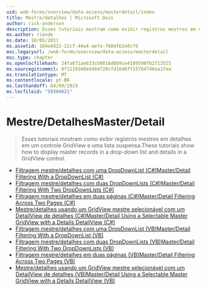 ```yaml
---
uid: web-forms/overview/data-access/masterdetail/index
title: Mestre/detalhes | Microsoft Docs
author: rick-anderson
description: Esses tutoriais mostram como exibir registros mestres em detalhes em um controle GridView e uma lista suspensa.
ms.author: riande
ms.date: 10/05/2011
ms.assetid: 104e4d22-22cf-44a4-aefe-f604f62e0cf8
msc.legacyurl: /web-forms/overview/data-access/masterdetail
msc.type: chapter
ms.openlocfilehash: 24fa671ae633cb0816d689ce4189598f62f13525
ms.sourcegitcommit: 0f1119340e4464720cfd16d0ff15764746ea1fea
ms.translationtype: MT
ms.contentlocale: pt-BR
ms.lasthandoff: 04/09/2019
ms.locfileid: "59394621"
---
```

# <a name="masterdetail"></a><span data-ttu-id="ca990-103">Mestre/Detalhes</span><span class="sxs-lookup"><span data-stu-id="ca990-103">Master/Detail</span></span>

> <span data-ttu-id="ca990-104">Esses tutoriais mostram como exibir registros mestres em detalhes em um controle GridView e uma lista suspensa.</span><span class="sxs-lookup"><span data-stu-id="ca990-104">These tutorials show how to display master records in a drop-down list and details in a GridView control.</span></span>


- [<span data-ttu-id="ca990-105">Filtragem mestre/detalhes com uma DropDownList (C#)</span><span class="sxs-lookup"><span data-stu-id="ca990-105">Master/Detail Filtering With a DropDownList (C#)</span></span>](master-detail-filtering-with-a-dropdownlist-cs.md)
- [<span data-ttu-id="ca990-106">Filtragem mestre/detalhes com duas DropDownLists (C#)</span><span class="sxs-lookup"><span data-stu-id="ca990-106">Master/Detail Filtering With Two DropDownLists (C#)</span></span>](master-detail-filtering-with-two-dropdownlists-cs.md)
- [<span data-ttu-id="ca990-107">Filtragem mestre/detalhes em duas páginas (C#)</span><span class="sxs-lookup"><span data-stu-id="ca990-107">Master/Detail Filtering Across Two Pages (C#)</span></span>](master-detail-filtering-across-two-pages-cs.md)
- [<span data-ttu-id="ca990-108">Mestre/detalhes usando um GridView mestre selecionável com um DetailView de detalhes (C#)</span><span class="sxs-lookup"><span data-stu-id="ca990-108">Master/Detail Using a Selectable Master GridView with a Details DetailView (C#)</span></span>](master-detail-using-a-selectable-master-gridview-with-a-details-detailview-cs.md)
- [<span data-ttu-id="ca990-109">Filtragem mestre/detalhes com uma DropDownList (VB)</span><span class="sxs-lookup"><span data-stu-id="ca990-109">Master/Detail Filtering With a DropDownList (VB)</span></span>](master-detail-filtering-with-a-dropdownlist-vb.md)
- [<span data-ttu-id="ca990-110">Filtragem mestre/detalhes com duas DropDownLists (VB)</span><span class="sxs-lookup"><span data-stu-id="ca990-110">Master/Detail Filtering With Two DropDownLists (VB)</span></span>](master-detail-filtering-with-two-dropdownlists-vb.md)
- [<span data-ttu-id="ca990-111">Filtragem mestre/detalhes em duas páginas (VB)</span><span class="sxs-lookup"><span data-stu-id="ca990-111">Master/Detail Filtering Across Two Pages (VB)</span></span>](master-detail-filtering-across-two-pages-vb.md)
- [<span data-ttu-id="ca990-112">Mestre/detalhes usando um GridView mestre selecionável com um DetailView de detalhes (VB)</span><span class="sxs-lookup"><span data-stu-id="ca990-112">Master/Detail Using a Selectable Master GridView with a Details DetailView (VB)</span></span>](master-detail-using-a-selectable-master-gridview-with-a-details-detailview-vb.md)
